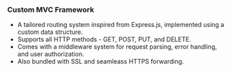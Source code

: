 ### Custom MVC Framework

- A tailored routing system inspired from Express.js, implemented using a custom data structure.
- Supports all HTTP methods - GET, POST, PUT, and DELETE.
- Comes with a middleware system for request parsing, error handling, and user authorization.
- Also bundled with SSL and seamleass HTTPS forwarding.
